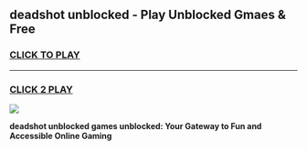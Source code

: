 
## deadshot unblocked - Play Unblocked Gmaes & Free
<h3>
<a href="https://news.freeplayer.one?title=deadshot_unblocked&ref=23F">CLICK TO PLAY</a></h3>
<hr>

<h3>
<a href="https://news.freeplayer.one?title=deadshot_unblocked&ref=23F">CLICK 2 PLAY</a>
  
</h3>

<a href="https://news.freeplayer.one?title=deadshot_unblocked&ref=23F/"><img src="https://clearcache.store/games.png"></a>


**deadshot unblocked games unblocked: Your Gateway to Fun and Accessible Online Gaming**
